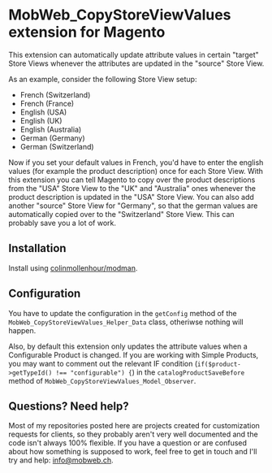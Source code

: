 # MobWeb_CopyStoreViewValues extension for Magento

This extension can automatically update attribute values in certain "target" Store Views whenever the attributes are updated in the "source" Store View.

As an example, consider the following Store View setup:

- French (Switzerland)
- French (France)
- English (USA)
- English (UK)
- English (Australia)
- German (Germany)
- German (Switzerland)

Now if you set your default values in French, you'd have to enter the english values (for example the product description) once for each Store View. With this extension you can tell Magento to copy over the product descriptions from the "USA" Store View to the "UK" and "Australia" ones whenever the product description is updated in the "USA" Store View. You can also add another "source" Store View for "Germany", so that the german values are automatically copied over to the "Switzerland" Store View. This can probably save you a lot of work.

## Installation

Install using [colinmollenhour/modman](https://github.com/colinmollenhour/modman/).

## Configuration

You have to update the configuration in the `getConfig` method of the `MobWeb_CopyStoreViewValues_Helper_Data` class, otheriwse nothing will happen.

Also, by default this extension only updates the attribute values when a Configurable Product is changed. If you are working with Simple Products, you may want to comment out the relevant IF condition (`if($product->getTypeId() !== "configurable") {`) in the `catalogProductSaveBefore` method of `MobWeb_CopyStoreViewValues_Model_Observer`.

## Questions? Need help?

Most of my repositories posted here are projects created for customization requests for clients, so they probably aren't very well documented and the code isn't always 100% flexible. If you have a question or are confused about how something is supposed to work, feel free to get in touch and I'll try and help: [info@mobweb.ch](mailto:info@mobweb.ch).